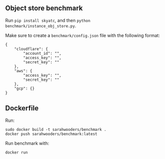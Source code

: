 ## Object store benchmark 
Run `pip install skyatc`, and then `python benchmark/instance_obj_store.py`. 

Make sure to create a `benchmark/config.json` file with the following format: 
```
{
    "cloudflare": {
        "account_id": "",
        "access_key": "", 
        "secret_key": ""
    }, 
    "aws": {
        "access_key": "", 
        "secret_key": ""
    }, 
    "gcp": {}
}
```

## Dockerfile 
Run: 
```
sudo docker build -t sarahwooders/benchmark .
docker push sarahwooders/benchmark:latest
```
Run benchmark with: 
```
docker run 
```

